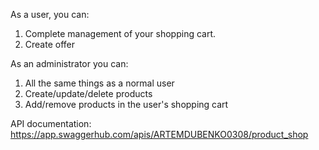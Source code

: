 As a user, you can:
1) Complete management of your shopping cart.
2) Create offer

As an administrator you can:
1) All the same things as a normal user
2) Create/update/delete products
3) Add/remove products in the user's shopping cart

API documentation:
https://app.swaggerhub.com/apis/ARTEMDUBENKO0308/product_shop
